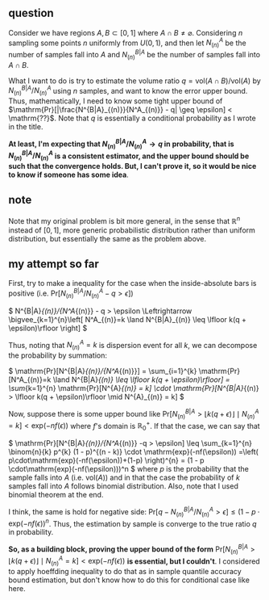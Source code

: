 ## question
Consider we have regions $A, B \subset [0, 1]$ where $A \cap B \neq \varnothing$. Considering $n$ sampling some points $n$ uniformly from $U(0, 1)$, and then let $N^{A}_{(n)}$ be the number of samples fall into $A$ and $N^{B|A}_{(n)}$ be the number of samples fall into $A \cap B$.

What I want to do is try to estimate the volume ratio $q = \mathrm{vol}(A \cap B) / \mathrm{vol}(A)$ by $N^{B|A}_{(n)} / N^{A}_{(n)}$ using $n$ samples, and want to know the error upper bound. Thus, mathematically, I need to know some tight upper bound of $\mathrm{Pr}[|\frac{N^{B|A}_{(n)}}{N^A_{(n)}} - q| \geq \epsilon] < \mathrm{??}$. Note that $q$ is essentially a conditional probability as I wrote in the title. 

**At least, I'm expecting that $N^{B|A}_{(n)}/N^A_{(n)} \to q$ in probability, that is $N^{B|A}_{(n)}/N^A_{(n)}$ is a consistent estimator, and the upper bound should be such that the convergence holds. But, I can't prove it, so it would be nice to know if someone has some idea**.

## note
Note that my original problem is bit more general, in the sense that $\mathbb{R}^n$ instead of $[0, 1]$, more generic probabilistic distribution rather than uniform distribution, but essentially the same as the problem above.

## my attempt so far
First, try to make a inequality for the case when the inside-absolute bars is positive (i.e. $\mathrm{Pr}[N^{B|A}_{(n)}/{N^A_{(n)}} - q > \epsilon]$)

$
N^{B|A}_{(n)}/{N^A_{(n)}} - q > \epsilon \Leftrightarrow \bigvee_{k=1}^{n}\left[ N^A_{(n)}=k \land N^{B|A}_{(n)} \leq \lfloor k(q + \epsilon)\rfloor \right] 
$

Thus, noting that $N^A_{(n)} = k$ is dispersion event for all $k$, we can decompose the probability by summation:

$
\mathrm{Pr}[N^{B|A}_{(n)}/{N^A_{(n)}}] = \sum_{i=1}^{k} \mathrm{Pr}[N^A_{(n)}=k \land N^{B|A}_{(n)} \leq \lfloor k(q + \epsilon)\rfloor]
= \sum_{k=1}^{n} \mathrm{Pr}[N^{A}_{(n)} = k] \cdot \mathrm{Pr}[N^{B|A}_{(n)} > \lfloor k(q + \epsilon)\rfloor \mid N^{A}_{(n)} = k]
$

Now, suppose there is some upper bound like $\mathrm{Pr}[N^{B|A}_{(n)} > \lfloor k(q + \epsilon)\rfloor \mid N^{A}_{(n)} = k] < \mathrm{exp}(-nf(\epsilon))$ where $f$'s domain is $\mathbb{R}_0^+$. If that the case, we can say that

$
\mathrm{Pr}[N^{B|A}_{(n)}/{N^A_{(n)}} -q > \epsilon] \leq \sum_{k=1}^{n} \binom{n}{k} p^{k} (1 - p)^{(n - k)} \cdot \mathrm{exp}(-nf(\epsilon)) =\left(  p\cdot\mathrm{exp}(-nf(\epsilon))+(1-p) \right)^{n} = (1 - p \cdot\mathrm{exp}(-nf(\epsilon)))^n
$
where $p$ is the probability that the sample falls into $A$ (i.e. $\mathrm{vol}(A)$) and in that the case the probability of $k$ samples fall into $A$ follows binomial distribution. Also, note that I used binomial theorem at the end.

I think, the same is hold for negative side: $\mathrm{Pr}[q - N^{B|A}_{(n)}/{N^A_{(n)}} > \epsilon] \leq (1 - p \cdot\mathrm{exp}(-nf(\epsilon))^n$. Thus, the estimation by sample is converge to the true ratio $q$ in probability.

**So, as a building block, proving the upper bound of the form** $\mathrm{Pr}[N^{B|A}_{(n)} > \lfloor k(q + \epsilon)\rfloor \mid N^{A}_{(n)} = k] < \mathrm{exp}(-nf(\epsilon))$ **is essential, but I couldn't**. I considered to apply hoeffding inequality to do that as in sample quantile accuracy bound estimation, but don't know how to do this for conditional case like here.
